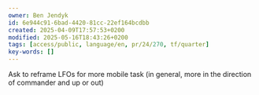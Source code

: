 ```yaml
---
owner: Ben Jendyk
id: 6e944c91-6bad-4420-81cc-22ef164bcdbb
created: 2025-04-09T17:57:53+0200
modified: 2025-05-16T18:43:26+0200
tags: [access/public, language/en, pr/24/270, tf/quarter]
key-words: []
---
```


Ask to reframe LFOs for more mobile task (in general, more in the direction of commander and up or out)